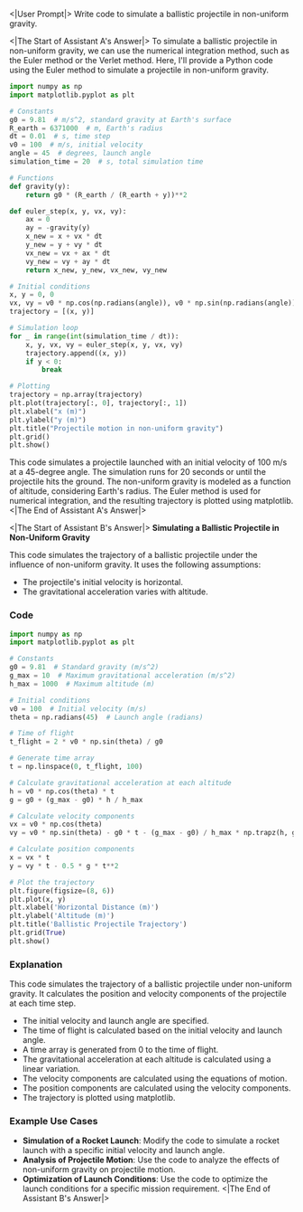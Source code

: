 <|User Prompt|>
Write code to simulate a ballistic projectile in non-uniform gravity.

<|The Start of Assistant A's Answer|>
To simulate a ballistic projectile in non-uniform gravity, we can use the numerical integration method, such as the Euler method or the Verlet method. Here, I'll provide a Python code using the Euler method to simulate a projectile in non-uniform gravity.

```python
import numpy as np
import matplotlib.pyplot as plt

# Constants
g0 = 9.81  # m/s^2, standard gravity at Earth's surface
R_earth = 6371000  # m, Earth's radius
dt = 0.01  # s, time step
v0 = 100  # m/s, initial velocity
angle = 45  # degrees, launch angle
simulation_time = 20  # s, total simulation time

# Functions
def gravity(y):
    return g0 * (R_earth / (R_earth + y))**2

def euler_step(x, y, vx, vy):
    ax = 0
    ay = -gravity(y)
    x_new = x + vx * dt
    y_new = y + vy * dt
    vx_new = vx + ax * dt
    vy_new = vy + ay * dt
    return x_new, y_new, vx_new, vy_new

# Initial conditions
x, y = 0, 0
vx, vy = v0 * np.cos(np.radians(angle)), v0 * np.sin(np.radians(angle))
trajectory = [(x, y)]

# Simulation loop
for _ in range(int(simulation_time / dt)):
    x, y, vx, vy = euler_step(x, y, vx, vy)
    trajectory.append((x, y))
    if y < 0:
        break

# Plotting
trajectory = np.array(trajectory)
plt.plot(trajectory[:, 0], trajectory[:, 1])
plt.xlabel("x (m)")
plt.ylabel("y (m)")
plt.title("Projectile motion in non-uniform gravity")
plt.grid()
plt.show()
```

This code simulates a projectile launched with an initial velocity of 100 m/s at a 45-degree angle. The simulation runs for 20 seconds or until the projectile hits the ground. The non-uniform gravity is modeled as a function of altitude, considering Earth's radius. The Euler method is used for numerical integration, and the resulting trajectory is plotted using matplotlib.
<|The End of Assistant A's Answer|>

<|The Start of Assistant B's Answer|>
**Simulating a Ballistic Projectile in Non-Uniform Gravity**

This code simulates the trajectory of a ballistic projectile under the influence of non-uniform gravity. It uses the following assumptions:

- The projectile's initial velocity is horizontal.
- The gravitational acceleration varies with altitude.

### **Code**

```python
import numpy as np
import matplotlib.pyplot as plt

# Constants
g0 = 9.81  # Standard gravity (m/s^2)
g_max = 10  # Maximum gravitational acceleration (m/s^2)
h_max = 1000  # Maximum altitude (m)

# Initial conditions
v0 = 100  # Initial velocity (m/s)
theta = np.radians(45)  # Launch angle (radians)

# Time of flight
t_flight = 2 * v0 * np.sin(theta) / g0

# Generate time array
t = np.linspace(0, t_flight, 100)

# Calculate gravitational acceleration at each altitude
h = v0 * np.cos(theta) * t
g = g0 + (g_max - g0) * h / h_max

# Calculate velocity components
vx = v0 * np.cos(theta)
vy = v0 * np.sin(theta) - g0 * t - (g_max - g0) / h_max * np.trapz(h, g)

# Calculate position components
x = vx * t
y = vy * t - 0.5 * g * t**2

# Plot the trajectory
plt.figure(figsize=(8, 6))
plt.plot(x, y)
plt.xlabel('Horizontal Distance (m)')
plt.ylabel('Altitude (m)')
plt.title('Ballistic Projectile Trajectory')
plt.grid(True)
plt.show()
```

### **Explanation**

This code simulates the trajectory of a ballistic projectile under non-uniform gravity. It calculates the position and velocity components of the projectile at each time step.

- The initial velocity and launch angle are specified.
- The time of flight is calculated based on the initial velocity and launch angle.
- A time array is generated from 0 to the time of flight.
- The gravitational acceleration at each altitude is calculated using a linear variation.
- The velocity components are calculated using the equations of motion.
- The position components are calculated using the velocity components.
- The trajectory is plotted using matplotlib.

### **Example Use Cases**

- **Simulation of a Rocket Launch**: Modify the code to simulate a rocket launch with a specific initial velocity and launch angle.
- **Analysis of Projectile Motion**: Use the code to analyze the effects of non-uniform gravity on projectile motion.
- **Optimization of Launch Conditions**: Use the code to optimize the launch conditions for a specific mission requirement.
<|The End of Assistant B's Answer|>